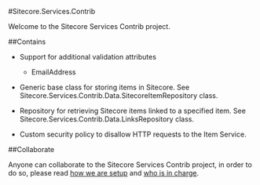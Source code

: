#Sitecore.Services.Contrib

Welcome to the Sitecore Services Contrib project.

##Contains

* Support for additional validation attributes

  * EmailAddress


* Generic base class for storing items in Sitecore. See Sitecore.Services.Contrib.Data.SitecoreItemRepository class.

* Repository for retrieving Sitecore items linked to a specified item. See Sitecore.Services.Contrib.Data.LinksRepository class.

* Custom security policy to disallow HTTP requests to the Item Service.

##Collaborate

Anyone can collaborate to the Sitecore Services Contrib project, in order to do so, please read [how we are setup](setup.md) and [who is in charge](who.md).
